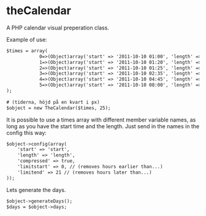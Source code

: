 theCalendar
===========

A PHP calendar visual preperation class. 


Example of use:
```html
$times = array(
    		0=>(Object)array('start' => '2011-10-10 01:00', 'length' => '60', 'title' => 'Fohlin', 'text' => '', 'color'=>'#78ae94'),
    		1=>(Object)array('start' => '2011-10-10 01:20', 'length' => '60', 'title' => 'Svensson', 'text' => '', 'color'=>'#ae9c78'),
    		2=>(Object)array('start' => '2011-10-10 01:25', 'length' => '90', 'title' => 'Persson', 'text' => '', 'color'=>'#cccc66'),
    		3=>(Object)array('start' => '2011-10-10 02:35', 'length' => '90', 'title' => 'Olsson', 'text' => '', 'color'=>'#bbb'),
    		4=>(Object)array('start' => '2011-10-10 04:45', 'length' => '60', 'title' => 'Berra', 'text' => '', 'color'=>'#c787ae'),
    		5=>(Object)array('start' => '2011-10-10 08:00', 'length' => '45', 'title' => 'Fohlin', 'text' => '', 'color'=>'#78ae94')	
);
	
# (tiderna, höjd på en kvart i px)	
$object = new TheCalendar($times, 25);	
```
It is possible to use a times array with different member variable names, as long as you have the start time and the length. Just send in the names in the config this way:

```html
$object->config(array(
	'start' => 'start', 
	'length' => 'length', 
	'compressed' => true, 
	'limitstart' => 0, // (removes hours earlier than...)
	'limitend' => 21 // (removes hours later than...)
));
```
Lets generate the days.

```html
$object->generateDays();
$days = $object->days;
```